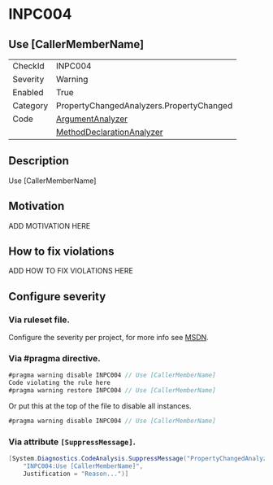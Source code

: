 # INPC004
## Use [CallerMemberName]

<!-- start generated table -->
<table>
  <tr>
    <td>CheckId</td>
    <td>INPC004</td>
  </tr>
  <tr>
    <td>Severity</td>
    <td>Warning</td>
  </tr>
  <tr>
    <td>Enabled</td>
    <td>True</td>
  </tr>
  <tr>
    <td>Category</td>
    <td>PropertyChangedAnalyzers.PropertyChanged</td>
  </tr>
  <tr>
    <td>Code</td>
    <td><a href="https://github.com/DotNetAnalyzers/PropertyChangedAnalyzers/blob/master/PropertyChangedAnalyzers/NodeAnalyzers/ArgumentAnalyzer.cs">ArgumentAnalyzer</a></td>
  </tr>
  <tr>
    <td></td>
    <td><a href="https://github.com/DotNetAnalyzers/PropertyChangedAnalyzers/blob/master/PropertyChangedAnalyzers/NodeAnalyzers/MethodDeclarationAnalyzer.cs">MethodDeclarationAnalyzer</a></td>
  </tr>
</table>
<!-- end generated table -->

## Description

Use [CallerMemberName]

## Motivation

ADD MOTIVATION HERE

## How to fix violations

ADD HOW TO FIX VIOLATIONS HERE

<!-- start generated config severity -->
## Configure severity

### Via ruleset file.

Configure the severity per project, for more info see [MSDN](https://msdn.microsoft.com/en-us/library/dd264949.aspx).

### Via #pragma directive.
```C#
#pragma warning disable INPC004 // Use [CallerMemberName]
Code violating the rule here
#pragma warning restore INPC004 // Use [CallerMemberName]
```

Or put this at the top of the file to disable all instances.
```C#
#pragma warning disable INPC004 // Use [CallerMemberName]
```

### Via attribute `[SuppressMessage]`.

```C#
[System.Diagnostics.CodeAnalysis.SuppressMessage("PropertyChangedAnalyzers.PropertyChanged", 
    "INPC004:Use [CallerMemberName]", 
    Justification = "Reason...")]
```
<!-- end generated config severity -->